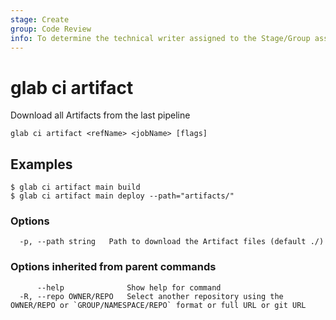 ```yaml
---
stage: Create
group: Code Review
info: To determine the technical writer assigned to the Stage/Group associated with this page, see https://about.gitlab.com/handbook/product/ux/technical-writing/#assignments
---
```


<!--
This documentation is auto generated by a script.
Please do not edit this file directly, check cmd/gen-docs/docs.go.
-->

# glab ci artifact

Download all Artifacts from the last pipeline

```plaintext
glab ci artifact <refName> <jobName> [flags]
```

## Examples

```plaintext
$ glab ci artifact main build
$ glab ci artifact main deploy --path="artifacts/"

```

### Options

```plaintext
  -p, --path string   Path to download the Artifact files (default ./)
```

### Options inherited from parent commands

```plaintext
      --help              Show help for command
  -R, --repo OWNER/REPO   Select another repository using the OWNER/REPO or `GROUP/NAMESPACE/REPO` format or full URL or git URL
```

